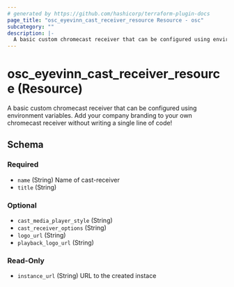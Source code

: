 ```yaml
---
# generated by https://github.com/hashicorp/terraform-plugin-docs
page_title: "osc_eyevinn_cast_receiver_resource Resource - osc"
subcategory: ""
description: |-
  A basic custom chromecast receiver that can be configured using environment variables. Add your company branding to your own chromecast receiver without writing a single line of code!
---
```


# osc_eyevinn_cast_receiver_resource (Resource)

A basic custom chromecast receiver that can be configured using environment variables. Add your company branding to your own chromecast receiver without writing a single line of code!



<!-- schema generated by tfplugindocs -->
## Schema

### Required

- `name` (String) Name of cast-receiver
- `title` (String)

### Optional

- `cast_media_player_style` (String)
- `cast_receiver_options` (String)
- `logo_url` (String)
- `playback_logo_url` (String)

### Read-Only

- `instance_url` (String) URL to the created instace
